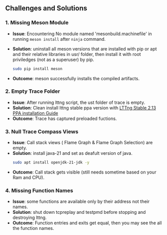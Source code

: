 ## Challenges and Solutions

### 1. Missing Meson Module

* **Issue**: Encountering No module named 'mesonbuild.machinefile' in running `meson install` after `ninja` command.
* **Solution**: uninstall all meson versions that are installed with pip or apt and their relative libraries in usr/ folder, then install it with root priviledges (not as a superuser) by pip.

  ```bash
  sudo pip install meson
  ```
* **Outcome**: meson successfully installs the compiled artifacts.

### 2. Empty Trace Folder

* **Issue**: After running lttng script, the ust folder of trace is empty.
* **Solution**: Clean install lttng stable ppa version with [LTTng Stable 2.13 PPA installation Guide](https://lttng.org/docs/v2.13/#doc-ubuntu-ppa) 
* **Outcome**: Trace has captured preloaded fuctions.

### 3. Null Trace Compass Views

* **Issue**: Call stack views ( Flame Graph & Flame Graph Selection) are empty.
* **Solution**: install java-21 and set as deafult version of java.
  ```bash
  sudo apt install openjdk-21-jdk -y
  ```
* **Outcome**: Call stack gets visible (still needs sometime based on your Ram and CPU).

### 4. Missing Function Names

* **Issue**: some functions are available only by their address not their names.
* **Solution**: shut down tcpreplay and testpmd before stopping and destroying lttng.
* **Outcome**: Function entries and exits get equal, then you may see the all the function names.
